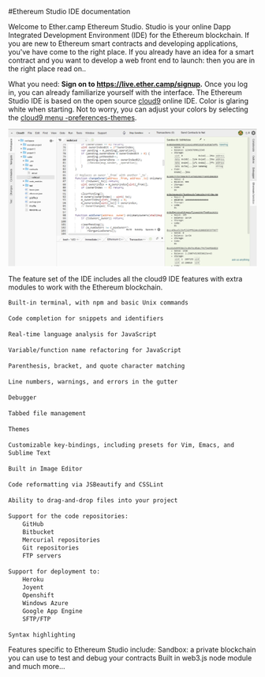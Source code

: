 #Ethereum Studio IDE documentation

Welcome to Ether.camp Ethereum Studio. Studio is your online Dapp Integrated Development Environment (IDE) for the  Ethereum blockchain. If you are new to Ethereum smart contracts and developing applications, you've have come to the right place. If you already have an idea for a smart contract and you want to develop a web front end to launch: then you are in the right place read on..

What you need: **Sign on to https://live.ether.camp/signup.** Once you log in, you can already familiarize yourself with the interface. The Ethereum Studio IDE is based on the open source [cloud9](c9.io) online IDE. Color is glaring white when starting. Not to worry, you can adjust your colors by selecting the [cloud9 menu -preferences-themes](https://docs.c9.io/docs/themes).

![](Ether-Camp-light.png)


 
The feature set of the IDE includes all the cloud9 IDE features with extra modules to work with the Ethereum blockchain.

 
    Built-in terminal, with npm and basic Unix commands
    
    Code completion for snippets and identifiers
    
    Real-time language analysis for JavaScript
    
    Variable/function name refactoring for JavaScript
    
    Parenthesis, bracket, and quote character matching
    
    Line numbers, warnings, and errors in the gutter
    
    Debugger
    
    Tabbed file management
    
    Themes
    
    Customizable key-bindings, including presets for Vim, Emacs, and Sublime Text
    
    Built in Image Editor
    
    Code reformatting via JSBeautify and CSSLint
    
    Ability to drag-and-drop files into your project
    
    Support for the code repositories:
        GitHub
        Bitbucket
        Mercurial repositories
        Git repositories
        FTP servers
        
    Support for deployment to:
        Heroku
        Joyent
        Openshift
        Windows Azure
        Google App Engine
        SFTP/FTP
    
    Syntax highlighting 

    
Features specific to Ethereum Studio include: 
      Sandbox: a private blockchain you can use to test and debug your contracts
      Built in web3.js node module and much more...
      





